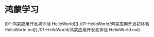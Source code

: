 # 鸿蒙学习

[01-鸿蒙应用开发初体验 HelloWorld]([./01-HelloWorld/鸿蒙应用开发初体验 HelloWorld.md](./01-HelloWorld/鸿蒙应用开发初体验 HelloWorld.md)
